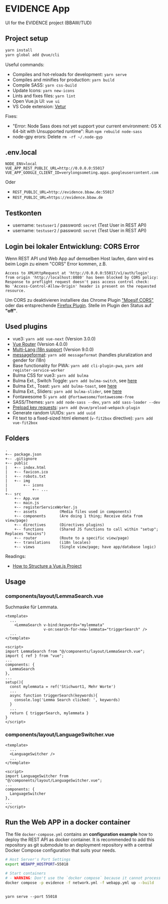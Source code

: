# EVIDENCE App
UI for the EVIDENCE project (BBAW/TUD)

## Project setup

```bash
yarn install
yarn global add @vue/cli
```

Useful commands:

- Compiles and hot-reloads for development: `yarn serve`
- Compiles and minifies for production: `yarn build`
- Compile SASS: `yarn css-build`
- Update Icons: `yarn new-icons`
- Lints and fixes files: `yarn lint`
- Open Vue.js UI: `vue ui`
- VS Code extension: [Vetur](https://github.com/vuejs/vetur)

Fixes:
- "Error: Node Sass does not yet support your current environment: OS X 64-bit with Unsupported runtime": Run `npm rebuild node-sass`
- node-gpy erors: Delete `rm -rf ~/.node-gyp`

## .env.local

```
NODE_ENV=local
VUE_APP_REST_PUBLIC_URL=http://0.0.0.0:55017
VUE_APP_GOOGLE_CLIENT_ID=verylongsometing.apps.googleusercontent.com
```

Oder

* `REST_PUBLIC_URL=http://evidence.bbaw.de:55017`
* `REST_PUBLIC_URL=https://evidence.bbaw.de`

## Testkonten
- username: `testuser1` / password: `secret`  (Test User in REST API)
- username: `testuser2` / password: `secret`  (Test User in REST API)


## Login bei lokaler Entwicklung: CORS Error
Wenn REST API und Web App auf demselben Host laufen, dann wird es beim Login zu einem "CORS" Error kommen, z.B. 

```
Access to XMLHttpRequest at 'http://0.0.0.0:55017/v1/auth/login' 
from origin 'http://localhost:8080' has been blocked by CORS policy: 
Response to preflight request doesn't pass access control check: 
No 'Access-Control-Allow-Origin' header is present on the requested resource.
```

Um CORS zu deaktivieren installiere das Chrome Plugin ["Moesif CORS"](https://chrome.google.com/webstore/detail/moesif-origin-cors-change/digfbfaphojjndkpccljibejjbppifbc) oder das entsprechende [Firefox Plugin](https://addons.mozilla.org/en-US/firefox/addon/moesif-origin-cors-changer1/). Stelle im Plugin den Status auf **"off"**. 


## Used plugins
- vue3: `yarn add vue-next` (Version 3.0.0)
- [Vue Router](https://github.com/vuejs/vue-router-next) (Version 4.0.0)
- [Multi-Lang i18n support](https://github.com/intlify/vue-i18n-next) (Version 9.0.0)
- [messageformat](https://messageformat.github.io/messageformat/v3/): `yarn add messageformat` (handles pluralization and gender for i18n)
- Base functionality for PWA: `yarn add cli-plugin-pwa`, `yarn add register-service-worker` 
- Bulma CSS for vue3: `yarn add bulma`
- Bulma Ext., Switch Toggle: `yarn add bulma-switch`, see [here](https://wikiki.github.io/form/switch/)
- Bulma Ext., Toast: `yarn add bulma-toast`, see [here](https://rfoel.github.io/bulma-toast/)
- Bulma Ext., Sliders: `yarn add bulma-slider`, see [here](https://github.com/Wikiki/bulma-slider)
- Fontawesome 5: `yarn add @fortawesome/fontawesome-free`
- SASS/Themes: `yarn add node-sass --dev`, `yarn add sass-loader --dev`
- [Preload key requests](https://web.dev/uses-rel-preload): `yarn add @vue/preload-webpack-plugin`
- Generate random UUIDs: `yarn add uuid`
- Fit text to a fixed-sized html element (`v-fit2box` directive): `yarn add vue-fit2box`


## Folders

```
.
+-- package.json
+-- .gitignore
+-- public
|   +-- index.html
|   +-- favicon.ico
|   +-- robots.txt
|   +-- img
|       +-- icons 
|           +-- ...
+-- src
    +-- App.vue
    +-- main.js
    +-- registerServiceWorker.js
    +-- assets          (Media files used in components)
    +-- components      (Are doing 1 thing; Receive data from view/page)
    +-- directives      (Directives plugins)
    +-- functions       (Shared JS functions to call within "setup"; Replaces "mixins")
    +-- router          (Route to a specific view/page)
    +-- translations    (i18n locales)
    +-- views           (Single view/page; have app/database logic)
```

Readings: 

- [How to Structure a Vue.js Project](https://itnext.io/how-to-structure-a-vue-js-project-29e4ddc1aeeb)


## Usage

### components/layout/LemmaSearch.vue
Suchmaske für Lemmata.

```vue
<template>
  ...
    <LemmaSearch v-bind:keywords="mylemmata" 
                 v-on:search-for-new-lemmata="triggerSearch" />
  ...
</template>

<script>
import LemmaSearch from "@/components/layout/LemmaSearch.vue";
import { ref } from "vue";
...
components: {
  LemmaSearch
},
...
setup(){
  const mylemmata = ref('Stichwort1, Mehr Worte')
  ...
  async function triggerSearch(keywords){
    console.log('Lemma Search clicked: ', keywords)
  }
  ...
  return { triggerSearch, mylemmata }
}
</script>
```


### components/layout/LanguageSwitcher.vue

```vue
<template>
  ...
  <LanguageSwitcher />
  ...
</template>

<script>
import LanguageSwitcher from "@/components/layout/LanguageSwitcher.vue";
...
components: {
  LanguageSwitcher
},
...
</script>
```


## Run the Web APP in a docker container
The file `docker-compose.yml` contains an **configuration example** how to deploy the REST API as docker container. It is recommended to add this repository as git submodule to an deployment repository with a central Docker Compose configuration that suits your needs. 

```sh
# Host Server's Port Settings
export WEBAPP_HOSTPORT=55018

# Start containers
# - WARNING: Don't use the `docker compose` because it cannot process `ipv4_address`!
docker compose -p evidence -f network.yml -f webapp.yml up --build
```


## 
```
yarn serve --port 55018
```

